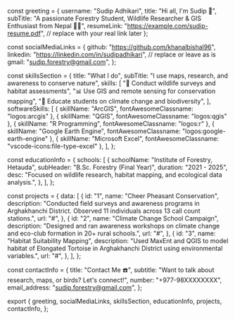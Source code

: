 const greeting = {
  username: "Sudip Adhikari",
  title: "Hi all, I'm Sudip 👋",
  subTitle: "A passionate Forestry Student, Wildlife Researcher & GIS Enthusiast from Nepal 🌿🦉",
  resumeLink: "https://example.com/sudip-resume.pdf", // replace with your real link later
};

const socialMediaLinks = {
  github: "https://github.com/khanalbishal96",
  linkedin: "https://linkedin.com/in/sudipadhikari", // replace or leave as is
  gmail: "sudip.forestry@gmail.com",
};

const skillsSection = {
  title: "What I do",
  subTitle: "I use maps, research, and awareness to conserve nature",
  skills: [
    "📍 Conduct wildlife surveys and habitat assessments",
    "📊 Use GIS and remote sensing for conservation mapping",
    "📢 Educate students on climate change and biodiversity",
  ],
  softwareSkills: [
    { skillName: "ArcGIS", fontAwesomeClassname: "logos:arcgis" },
    { skillName: "QGIS", fontAwesomeClassname: "logos:qgis" },
    { skillName: "R Programming", fontAwesomeClassname: "logos:r" },
    { skillName: "Google Earth Engine", fontAwesomeClassname: "logos:google-earth-engine" },
    { skillName: "Microsoft Excel", fontAwesomeClassname: "vscode-icons:file-type-excel" },
  ],
};

const educationInfo = {
  schools: [
    {
      schoolName: "Institute of Forestry, Hetauda",
      subHeader: "B.Sc. Forestry (Final Year)",
      duration: "2021 - 2025",
      desc: "Focused on wildlife research, habitat mapping, and ecological data analysis.",
    },
  ],
};

const projects = {
  data: [
    {
      id: "1",
      name: "Cheer Pheasant Conservation",
      description:
        "Conducted field surveys and awareness programs in Arghakhanchi District. Observed 11 individuals across 13 call count stations.",
      url: "#",
    },
    {
      id: "2",
      name: "Climate Change School Campaign",
      description:
        "Designed and ran awareness workshops on climate change and eco-club formation in 20+ rural schools.",
      url: "#",
    },
    {
      id: "3",
      name: "Habitat Suitability Mapping",
      description:
        "Used MaxEnt and QGIS to model habitat of Elongated Tortoise in Arghakhanchi District using environmental variables.",
      url: "#",
    },
  ],
};

const contactInfo = {
  title: "Contact Me ☎️",
  subtitle: "Want to talk about research, maps, or birds? Let's connect!",
  number: "+977-98XXXXXXXX",
  email_address: "sudip.forestry@gmail.com",
};

export {
  greeting,
  socialMediaLinks,
  skillsSection,
  educationInfo,
  projects,
  contactInfo,
};
